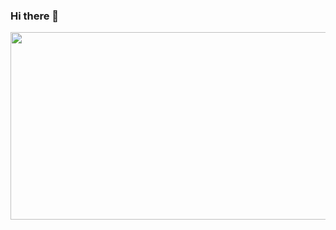 ### Hi there 👋

<div align="center">
  <img src="[https://media.giphy.com/media/dWesBcTLavkZuG35MI/giphy.gif](https://media.giphy.com/media/v1.Y2lkPTc5MGI3NjExNmVrYTN2bDhmdzIzdmczZm0yZXVzcWI0aWloMWc0OG9tNTJ5cDFmaSZlcD12MV9pbnRlcm5hbF9naWZfYnlfaWQmY3Q9Zw/26wfQrP51M7TJGBiHL/giphy.gif)https://media.giphy.com/media/v1.Y2lkPTc5MGI3NjExNmVrYTN2bDhmdzIzdmczZm0yZXVzcWI0aWloMWc0OG9tNTJ5cDFmaSZlcD12MV9pbnRlcm5hbF9naWZfYnlfaWQmY3Q9Zw/26wfQrP51M7TJGBiHL/giphy.gif" width="600" height="300"/>
</div>
